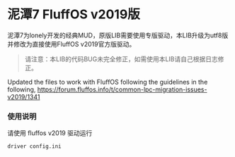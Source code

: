 # 泥潭7 FluffOS v2019版

泥潭7为lonely开发的经典MUD，原版LIB需要使用专版驱动，本LIB升级为utf8版并修改为直接使用FluffOS v2019官方版驱动。

>请注意：本LIB的代码BUG未完全修正，如需使用本LIB请自己根据日志修正。

Updated the files to work with FluffOS following the guidelines in the following, https://forum.fluffos.info/t/common-lpc-migration-issues-v2019/1341

### 使用说明

请使用 fluffos v2019 驱动运行

    driver config.ini
    
